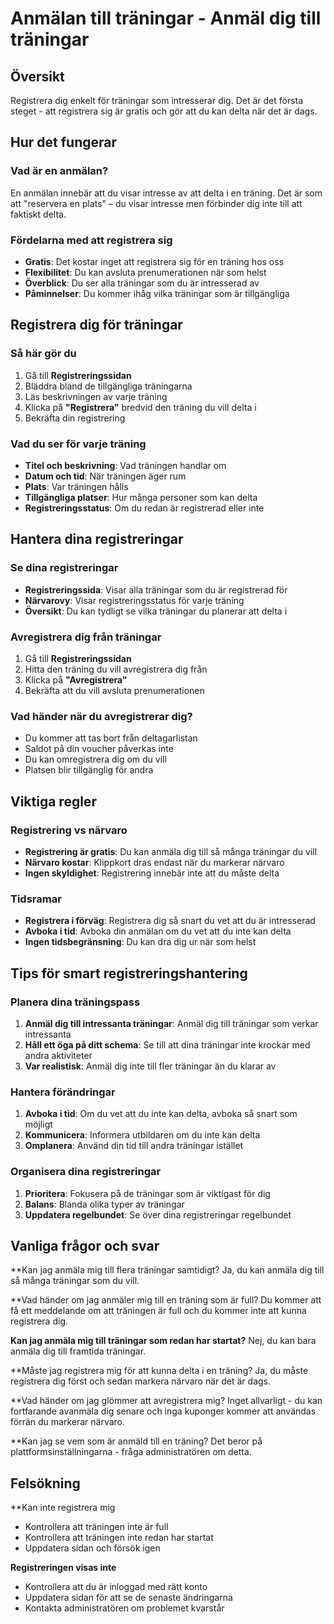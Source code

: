 # Anmälan till träningar - Anmäl dig till träningar

## Översikt

Registrera dig enkelt för träningar som intresserar dig. Det är det första steget - att registrera sig är gratis och gör att du kan delta när det är dags.

## Hur det fungerar

### Vad är en anmälan?
En anmälan innebär att du visar intresse av att delta i en träning. Det är som att "reservera en plats" – du visar intresse men förbinder dig inte till att faktiskt delta.

### Fördelarna med att registrera sig
- **Gratis**: Det kostar inget att registrera sig för en träning hos oss
- **Flexibilitet**: Du kan avsluta prenumerationen när som helst
- **Överblick**: Du ser alla träningar som du är intresserad av
- **Påminnelser**: Du kommer ihåg vilka träningar som är tillgängliga

## Registrera dig för träningar

### Så här gör du
1. Gå till **Registreringssidan**
2. Bläddra bland de tillgängliga träningarna
3. Läs beskrivningen av varje träning
4. Klicka på **"Registrera"** bredvid den träning du vill delta i
5. Bekräfta din registrering

### Vad du ser för varje träning
- **Titel och beskrivning**: Vad träningen handlar om
- **Datum och tid**: När träningen äger rum
- **Plats**: Var träningen hålls
- **Tillgängliga platser**: Hur många personer som kan delta
- **Registreringsstatus**: Om du redan är registrerad eller inte

## Hantera dina registreringar

### Se dina registreringar
- **Registreringssida**: Visar alla träningar som du är registrerad för
- **Närvarovy**: Visar registreringsstatus för varje träning
- **Översikt**: Du kan tydligt se vilka träningar du planerar att delta i

### Avregistrera dig från träningar
1. Gå till **Registreringssidan**
2. Hitta den träning du vill avregistrera dig från
3. Klicka på **"Avregistrera"**
4. Bekräfta att du vill avsluta prenumerationen

### Vad händer när du avregistrerar dig?
- Du kommer att tas bort från deltagarlistan
- Saldot på din voucher påverkas inte
- Du kan omregistrera dig om du vill
- Platsen blir tillgänglig för andra

## Viktiga regler

### Registrering vs närvaro
- **Registrering är gratis**: Du kan anmäla dig till så många träningar du vill
- **Närvaro kostar**: Klippkort dras endast när du markerar närvaro
- **Ingen skyldighet**: Registrering innebär inte att du måste delta

### Tidsramar
- **Registrera i förväg**: Registrera dig så snart du vet att du är intresserad
- **Avboka i tid**: Avboka din anmälan om du vet att du inte kan delta
- **Ingen tidsbegränsning**: Du kan dra dig ur när som helst

## Tips för smart registreringshantering

### Planera dina träningspass
1. **Anmäl dig till intressanta träningar**: Anmäl dig till träningar som verkar intressanta
2. **Håll ett öga på ditt schema**: Se till att dina träningar inte krockar med andra aktiviteter
3. **Var realistisk**: Anmäl dig inte till fler träningar än du klarar av

### Hantera förändringar
1. **Avboka i tid**: Om du vet att du inte kan delta, avboka så snart som möjligt
2. **Kommunicera**: Informera utbildaren om du inte kan delta
3. **Omplanera**: Använd din tid till andra träningar istället

### Organisera dina registreringar
1. **Prioritera**: Fokusera på de träningar som är viktigast för dig
2. **Balans**: Blanda olika typer av träningar
3. **Uppdatera regelbundet**: Se över dina registreringar regelbundet

## Vanliga frågor och svar

**Kan jag anmäla mig till flera träningar samtidigt?
Ja, du kan anmäla dig till så många träningar som du vill.

**Vad händer om jag anmäler mig till en träning som är full?
Du kommer att få ett meddelande om att träningen är full och du kommer inte att kunna registrera dig.

**Kan jag anmäla mig till träningar som redan har startat?**
Nej, du kan bara anmäla dig till framtida träningar.

**Måste jag registrera mig för att kunna delta i en träning?
Ja, du måste registrera dig först och sedan markera närvaro när det är dags.

**Vad händer om jag glömmer att avregistrera mig?
Inget allvarligt - du kan fortfarande avanmäla dig senare och inga kuponger kommer att användas förrän du markerar närvaro.

**Kan jag se vem som är anmäld till en träning?
Det beror på plattformsinställningarna - fråga administratören om detta.

## Felsökning

**Kan inte registrera mig
- Kontrollera att träningen inte är full
- Kontrollera att träningen inte redan har startat
- Uppdatera sidan och försök igen

**Registreringen visas inte**
- Kontrollera att du är inloggad med rätt konto
- Uppdatera sidan för att se de senaste ändringarna
- Kontakta administratören om problemet kvarstår
